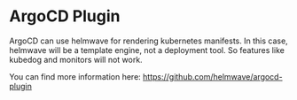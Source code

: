 # ArgoCD Plugin

ArgoCD can use helmwave for rendering kubernetes manifests.
In this case, helmwave will be a template engine, not a deployment tool. 
So features like kubedog and monitors will not work.

You can find more information here: https://github.com/helmwave/argocd-plugin

